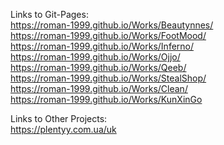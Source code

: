 Links to Git-Pages: \
https://roman-1999.github.io/Works/Beautynnes/ \
https://roman-1999.github.io/Works/FootMood/ \
https://roman-1999.github.io/Works/Inferno/ \
https://roman-1999.github.io/Works/Ojjo/ \
https://roman-1999.github.io/Works/Qeeb/ \
https://roman-1999.github.io/Works/StealShop/ \
https://roman-1999.github.io/Works/Clean/ \
https://roman-1999.github.io/Works/KunXinGo

Links to Other Projects: \
https://plentyy.com.ua/uk
